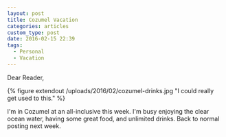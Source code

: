```yaml
---
layout: post
title: Cozumel Vacation
categories: articles
custom_type: post
date: 2016-02-15 22:39
tags:
  - Personal
  - Vacation
---
```


Dear Reader,

{% figure extendout /uploads/2016/02/cozumel-drinks.jpg "I could really get used to this." %}

I'm in Cozumel at an all-inclusive this week. I'm busy enjoying the clear ocean water, having some great food, and unlimited drinks. Back to normal posting next week.
